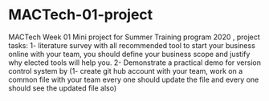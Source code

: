 # MACTech-01-project
MACTech Week 01 Mini project for Summer Training program 2020 , 
project tasks: 
1- literature survey with all recommended tool to start your business online with your team, you should define your business scope and justify why elected tools will help you. 
2- Demonstrate  a practical demo for version control system by (1- create git hub account with your team, work on a common file with your team every one should update the file and every one should see the updated file also)  
 
